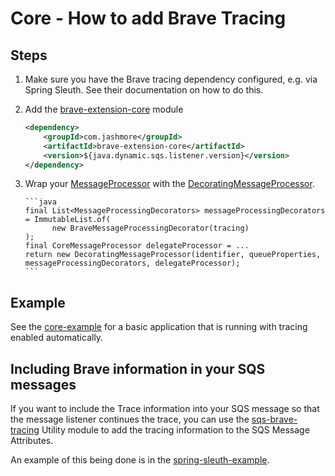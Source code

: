 # Core - How to add Brave Tracing

## Steps

1.  Make sure you have the Brave tracing dependency configured, e.g. via Spring Sleuth. See their documentation on how to do this.
1.  Add the [brave-extension-core](../../../extensions/brave-extension/core) module

    ```xml
    <dependency>
        <groupId>com.jashmore</groupId>
        <artifactId>brave-extension-core</artifactId>
        <version>${java.dynamic.sqs.listener.version}</version>
    </dependency>
    ```

1.  Wrap your [MessageProcessor](../../../api/src/main/java/com/jashmore/sqs/processor/MessageProcessor.java) with
    the [DecoratingMessageProcessor](../../../core/src/main/java/com/jashmore/sqs/processor/DecoratingMessageProcessor.java).

        ```java
        final List<MessageProcessingDecorators> messageProcessingDecorators = ImmutableList.of(
              new BraveMessageProcessingDecorator(tracing)
        );
        final CoreMessageProcessor delegateProcessor = ...
        return new DecoratingMessageProcessor(identifier, queueProperties, messageProcessingDecorators, delegateProcessor);
        ```

## Example

See the [core-example](../../../examples/core-example) for a basic application that is running with tracing enabled automatically.

## Including Brave information in your SQS messages

If you want to include the Trace information into your SQS message so that the message listener continues the trace,
you can use the [sqs-brave-tracing](../../../util/sqs-brave-tracing) Utility module to add the tracing information to the
SQS Message Attributes.

An example of this being done is in the
[spring-sleuth-example](../../../examples/spring-sleuth-example/src/main/java/com/jashmore/sqs/examples/sleuth/Application.java).
